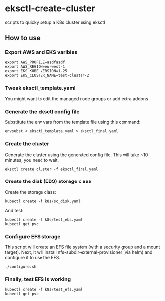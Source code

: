 # eksctl-create-cluster
scripts to quicky setup a K8s cluster using eksctl

## How to use

### Export AWS and EKS varibles

```
export AWS_PROFILE=asdfasdf
export AWS_REGION=eu-west-1
export EKS_KUBE_VERSION=1.25
export EKS_CLUSTER_NAME=test-cluster-2
```

### Tweak eksctl_template.yaml

You might want to edit the managed node groups or add extra addons

### Generate the eksctl config file

Substitute the env vars from the template file using this command:

```
envsubst < eksctl_template.yaml > eksctl_final.yaml
```


### Create the cluster

Generate the cluster using the generated config file.
This will take ~10 minutes, you need to wait.

```
eksctl create cluster -f eksctl_final.yaml
```

### Create the disk (EBS) storage class

Create the storage class:

```
kubectl create -f k8s/sc_disk.yaml

```

And test:

```
kubectl create -f k8s/test_ebs.yaml
kubectl get pvc
```


### Configure EFS storage

This script will create an EFS file system (with a security group and a mount target).
Next, it will install nfs-subdir-external-provisioner (via helm) and configure it to use the EFS.

```
./configure.sh
```

### Finally, test EFS is working
```
kubectl create -f k8s/test_efs.yaml
kubectl get pvc
```

